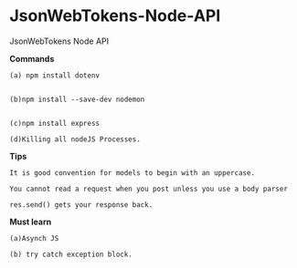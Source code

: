 # JsonWebTokens-Node-API

JsonWebTokens Node API

**Commands**

```
(a) npm install dotenv


(b)npm install --save-dev nodemon


(c)npm install express

(d)Killing all nodeJS Processes.

```

**Tips**

```
It is good convention for models to begin with an uppercase.

```

```
You cannot read a request when you post unless you use a body parser

```

```
res.send() gets your response back.

```

**Must learn**

```
(a)Asynch JS

(b) try catch exception block.
```
